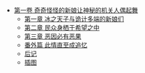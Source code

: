 - [第一卷 奇奇怪怪的新娘让神秘的机关人偶起舞](/后宫幻华传(后宫系列五)-作者：阳丘莉乃/第一卷%20奇奇怪怪的新娘让神秘的机关人偶起舞)
  - [第一章 冰之天子与诡计多端的新娘们](/后宫幻华传(后宫系列五)-作者：阳丘莉乃/第一卷%20奇奇怪怪的新娘让神秘的机关人偶起舞/第一章%20冰之天子与诡计多端的新娘们.md)
  - [第二章 民众身栖于希望之中](/后宫幻华传(后宫系列五)-作者：阳丘莉乃/第一卷%20奇奇怪怪的新娘让神秘的机关人偶起舞/第二章%20民众身栖于希望之中.md)
  - [第三章 恶因必有恶果](/后宫幻华传(后宫系列五)-作者：阳丘莉乃/第一卷%20奇奇怪怪的新娘让神秘的机关人偶起舞/第三章%20恶因必有恶果.md)
  - [番外篇 此情直至成追忆](/后宫幻华传(后宫系列五)-作者：阳丘莉乃/第一卷%20奇奇怪怪的新娘让神秘的机关人偶起舞/番外篇%20此情直至成追忆.md)
  - [后记](/后宫幻华传(后宫系列五)-作者：阳丘莉乃/第一卷%20奇奇怪怪的新娘让神秘的机关人偶起舞/后记.md)
  - [插图](/后宫幻华传(后宫系列五)-作者：阳丘莉乃/第一卷%20奇奇怪怪的新娘让神秘的机关人偶起舞/插图.md)
